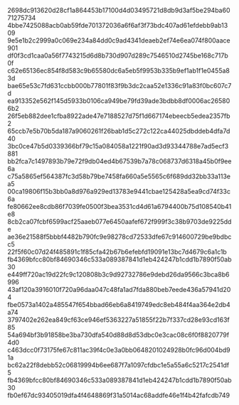 2698dc913620d28cf1a864453b17100d4d03495721d8db9d3af5be294ba6071275734
4bbe7425088acb0ab59fde701372036a6f6af3f73bdc407ad61efdebb9ab1309
9e5e1b2c2999a0c069e234a84dd0c9ad4341deaeb2ef74e6ea074f800aace901 
df0f3cd1caa0a56f7743215d6d8b730d907d289c7546510d2745be168c717b0f
c62e65136ec854f8d583c9b65580dc6a5eb5f9953b335b9ef1ab1f1e0455a83d 
bae65e53c7fd631ccbb000b77801f83f9b3dc2caa52e1336c91a83f0bc607c7d 
ea913352e562f145d5933b0106ca949be79fd39ade3bdbb8df0006ac265806b2 
26f5eb882dee1cfba8922ade47e7188527d75f1d667174ebeecb5edea2357fb2
65ccb7e5b70b5da187a9060261f26bab1d5c272c122ca44025dbddeb4dfa7d40
3bc0ce47b5d0339366bf79c15a084058a1221f90ad3d93344788e7ad5ecf3881
bb2fca7c1497893b79e72f9db04ed4b67539b7a78c068737d6318a45b0f9ee6a
c75a5865ef564387fc3d58b79be7458fa660a5e5565c6f689dd32bb33a113ea5 
00ca19806f15b3bb0a8d976a929ed13783e9441cbae125428a5ea9cd74f33c6a
fe80662ee8cdb86f7039fe0500f3bea3531cd4d61a6794400b75d108540b41e8
8cb2ca07fcbf6599acf25aaeb077e6450aafef672f999f3c38b9703de9225dde 
ae36e21588f5bbbf4482b790fc9e98278cd72533dfe67c914600729be9bdbcc5 
22f5f60c07d24f485891c1f85cfa42b67b6efebfd19091e13bc7d4679c6a1c1b 
fb4369bfcc80bf84690346c533a089387841d1eb424247b1cdd1b7890f50ab30
e449ff720ac19d22fc9c120808b3c9d92732786e9debd26da9566c3bca8b6996 
43af120a3916010f720a96daa047c48fa1ad7fda880beb7eede436a57941d204 
fbe0573a1402a485547f654bbad66eb6a8419749edc8eb484f4aa364e2db4a74 
3797402e262ea849cf63ce946ef5363227a51855f22b7f337cd28e93cd163f85 
54a694bf3b91858be3ba730dfa540d88d8d53dbc0e3cac08c6f0f8820779f4d0
c463dcc0f73175fe67c811ac39f4c0e3a0bb0648201024928b0fc96d004bd91a
bc62a22f8debb52c06819994b6ee687f7a1097cfdbc1e5a55a6c5217c2541df5 
fb4369bfcc80bf84690346c533a089387841d1eb424247b1cdd1b7890f50ab30 
fb0ef67dc93405019dfa4f4648869f31a5014ac68addfe46e1f4b42fafcdb749
